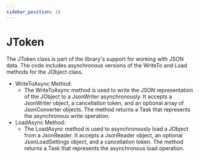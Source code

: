 ```yaml
---
sidebar_position: 18
---
```

# JToken

The JToken class is part of the library's support for working with JSON data. The code includes asynchronous versions of the WriteTo and Load methods for the JObject class.

- WriteToAsync Method:
  - The WriteToAsync method is used to write the JSON representation of the JObject to a JsonWriter asynchronously. It accepts a JsonWriter object, a cancellation token, and an optional array of JsonConverter objects. The method returns a Task that represents the asynchronous write operation.
- LoadAsync Method:
  - The LoadAsync method is used to asynchronously load a JObject from a JsonReader. It accepts a JsonReader object, an optional JsonLoadSettings object, and a cancellation token. The method returns a Task that represents the asynchronous load operation.
